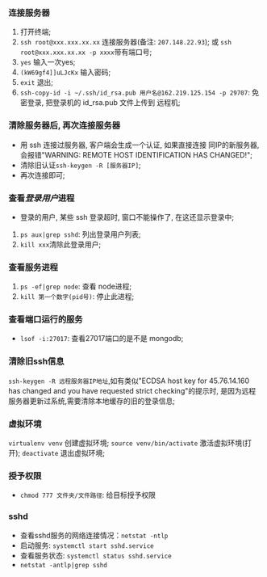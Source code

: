 ### 连接服务器
1. 打开终端;
2. `ssh root@xxx.xxx.xx.xx` 连接服务器(备注: `207.148.22.93`);
或 `ssh root@xxx.xxx.xx.xx -p xxxx`带有端口号;
3. `yes` 输入一次yes;
4. `(kW69gf4]]uLJcKx` 输入密码;
5. `exit` 退出;
7. `ssh-copy-id -i ~/.ssh/id_rsa.pub 用户名@162.219.125.154 -p 29707`: 免密登录, 把登录机的 id_rsa.pub 文件上传到 远程机;


### 清除服务器后, 再次连接服务器
* 用 ssh 连接过服务器, 客户端会生成一个认证, 如果直接连接 同IP的新服务器, 会报错"WARNING: REMOTE HOST IDENTIFICATION HAS CHANGED!";
* 清除旧认证`ssh-keygen -R [服务器IP]`;
* 再次连接即可;


### 查看*登录用户*进程
* 登录的用户, 某些 ssh 登录超时, 窗口不能操作了, 在这还显示登录中;
1. `ps aux|grep sshd`: 列出登录用户列表;
2. `kill xxx`清除此登录用户;

### 查看服务进程
1. `ps -ef|grep node`: 查看 node进程;
2. `kill 第一个数字(pid号)`: 停止此进程; 

### 查看端口运行的服务
* `lsof -i:27017`: 查看27017端口的是不是 mongodb;



### 清除旧ssh信息
`ssh-keygen -R 远程服务器IP地址`,如有类似"ECDSA host key for 45.76.14.160 has changed and you have requested strict checking"的提示时, 是因为远程服务器更新过系统,需要清除本地缓存的旧的登录信息;

### 虚拟环境
`virtualenv venv` 创建虚拟环境;
`source venv/bin/activate` 激活虚拟环境(打开);
`deactivate` 退出虚拟环境;


### 授予权限
* `chmod 777 文件夹/文件路径`: 给目标授予权限

### sshd
* 查看sshd服务的网络连接情况：`netstat -ntlp`
* 启动服务: `systemctl start sshd.service`
* 查看服务状态: `systemctl status sshd.service`
* `netstat -antlp|grep sshd`

